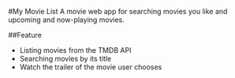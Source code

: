#My Movie List
A movie web app for searching movies you like and upcoming and now-playing movies.

##Feature
- Listing movies from the TMDB API
- Searching movies by its title
- Watch the trailer of the movie user chooses
